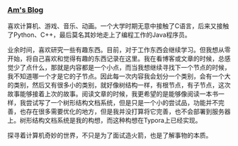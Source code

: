 ### [Am's Blog](http://yuumasan.com/)

喜欢计算机、游戏、音乐、动画。一个大学时期无意中接触了C语言，后来又接触了Python、C++，最后莫名其妙地走上了编程工作的Java程序员。

业余时间，喜欢研究一些有趣东西。目前，对于工作东西会继续学习。但我想从零开始，将自己喜欢和觉得有趣的东西记录在这里。我在看博客或文章的时候，总感觉少了点什么，那就是内容都是一个小点，而当我想继续寻找下一个节点的时候，我不知道哪一个才是它的子节点。因此每一次内容我会划分一个类别，会有一个大的类别，然后又有很多小的类别，就好像树结构一样，有根节点，有子节点，这次故事能够接着上次的故事。阅读文章的时候，我更希望的是能够像阅读一本书一样，我尝试写了一个树形结构文档系统，但是只是一个小的尝试品，功能并不完善，也存在很多需要优化的地方，但是我并没打算将它完善，也不会部署到服务器上。树形结构文档系统是我的构想，而这种构想在Typora上已经实现。

探寻着计算机奇妙的世界，不只是为了面试造火箭，也是了解事物的本质。